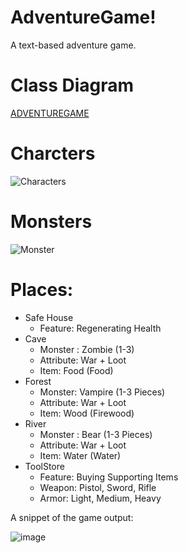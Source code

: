 # AdventureGame!

A text-based adventure game.
# Class Diagram

[ADVENTUREGAME](https://user-images.githubusercontent.com/40757395/166145371-091a8205-d903-45f1-a9e0-94868d860459.png)

# Charcters
![Characters](https://user-images.githubusercontent.com/40757395/166145454-725b4c47-617d-44d9-8210-8e8eb6b8d6c6.png)

# Monsters
![Monster](https://user-images.githubusercontent.com/40757395/166145458-3bbb8d8d-733d-4890-80f1-b6b9ef63494d.png)


# Places:
- Safe House
  - Feature: Regenerating Health
- Cave
  - Monster : Zombie (1-3)
  - Attribute: War + Loot
  - Item: Food (Food)
- Forest
  - Monster: Vampire (1-3 Pieces)
  - Attribute: War + Loot 
  - Item: Wood (Firewood)
- River
  - Monster : Bear (1-3 Pieces)
  - Attribute: War + Loot
  - Item: Water (Water)
- ToolStore
  - Feature: Buying Supporting Items
  - Weapon: Pistol, Sword, Rifle
  - Armor: Light, Medium, Heavy

A snippet of the game output:

![image](https://user-images.githubusercontent.com/40757395/166145734-9be34b5a-6d1d-4882-8375-6b0374bb2c95.png)

 

